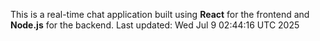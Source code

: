 This is a real-time chat application built using **React** for the frontend and **Node.js** for the backend.
Last updated: Wed Jul  9 02:44:16 UTC 2025
